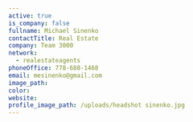 ```yaml
---
active: true
is_company: false
fullname: Michael Sinenko
contactTitle: Real Estate
company: Team 3000
network:
  - realestateagents
phoneOffice: 778-688-1468
email: mesinenko@gmail.com
image_path:
color:
website:
profile_image_path: /uploads/headshot sinenko.jpg
---
```



